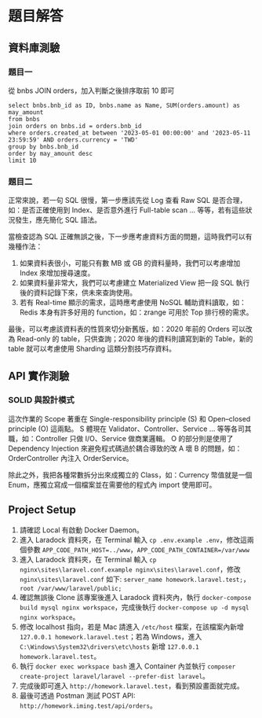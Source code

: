 # 題目解答
## 資料庫測驗
### 題目一
從 bnbs JOIN orders，加入判斷之後排序取前 10 即可
```
select bnbs.bnb_id as ID, bnbs.name as Name, SUM(orders.amount) as may_amount
from bnbs
join orders on bnbs.id = orders.bnb_id
where orders.created_at between '2023-05-01 00:00:00' and '2023-05-11 23:59:59' AND orders.currency = 'TWD'
group by bnbs.bnb_id
order by may_amount desc
limit 10
```

### 題目二
正常來說，若一句 SQL 很慢，第一步應該先從 Log 查看 Raw SQL 是否合理，如：是否正確使用到 Index、是否意外進行 Full-table scan ... 等等，若有這些狀況發生，應先簡化 SQL 語法。

當檢查認為 SQL 正確無誤之後，下一步應考慮資料方面的問題，這時我們可以有幾種作法：
1. 如果資料表很小，可能只有數 MB 或 GB 的資料量時，我們可以考慮增加 Index 來增加搜尋速度。
2. 如果資料量非常大，我們可以考慮建立 Materialized View 把一段 SQL 執行後的資料記錄下來，供未來查詢使用。
3. 若有 Real-time 顯示的需求，這時應考慮使用 NoSQL 輔助資料讀取，如：Redis 本身有許多好用的 function，如：zrange 可用於 Top 排行榜的需求。

最後，可以考慮該資料表的性質來切分新舊版，如：2020 年前的 Orders 可以改為 Read-only 的 table，只供查詢；2020 年後的資料則讀寫到新的 Table，新的 table 就可以考慮使用 Sharding 這類分割技巧存資料。 

## API 實作測驗
### SOLID 與設計模式
這次作業的 Scope 著重在 Single-responsibility principle (S) 和 Open–closed principle (O) 這兩點。
S 體現在 Validator、Controller、Service ... 等等各司其職，如：Controller 只做 I/O、Service 做商業邏輯。
O 的部分則是使用了 Dependency Injection 來避免程式碼過於耦合導致的改 A 壞 B 的問題，如：OrderController 內注入 OrderService。

除此之外，我把各種常數拆分出來成獨立的 Class，如：Currency 幣值就是一個 Enum，應獨立寫成一個檔案並在需要他的程式內 import 使用即可。

## Project Setup
1. 請確認 Local 有啟動 Docker Daemon。
2. 進入 Laradock 資料夾，在 Terminal 輸入 `cp .env.example .env`，修改這兩個參數 ```APP_CODE_PATH_HOST=../www```，```APP_CODE_PATH_CONTAINER=/var/www```
4. 進入 Laradock 資料夾，在 Terminal 輸入 `cp nginx\sites\laravel.conf.example nginx\sites\laravel.conf`，修改 `nginx\sites\laravel.conf` 如下:
```server_name homework.laravel.test;```，```root /var/www/laravel/public;```
3. 確認無誤後 Clone 該專案後進入 Laradock 資料夾內，執行 `docker-compose build mysql nginx workspace`，完成後執行 `docker-compose up -d mysql nginx workspace`。
4. 修改 localhost 指向，若是 Mac 請進入 `/etc/host` 檔案，在該檔案內新增 `127.0.0.1 homework.laravel.test`；若為 Windows，進入 `C:\Windows\System32\drivers\etc\hosts` 新增 `127.0.0.1 homework.laravel.test`。
5. 執行 `docker exec workspace bash` 進入 Container 內並執行 `composer create-project laravel/laravel --prefer-dist laravel`。
6. 完成後即可進入 ```http://homework.laravel.test```，看到預設畫面就完成。
7. 最後可透過 Postman 測試 POST API: ```http://homework.iming.test/api/orders```。
   
